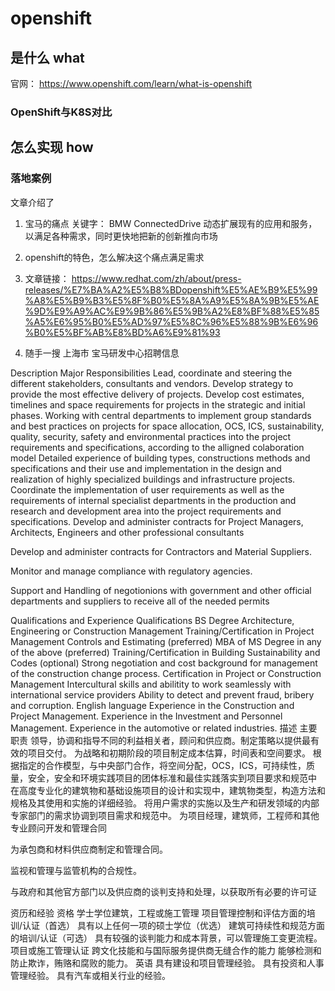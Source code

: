 # openshift

## 是什么   what 

官网：
https://www.openshift.com/learn/what-is-openshift

### OpenShift与K8S对比


## 怎么实现  how

###  落地案例
文章介绍了
1. 宝马的痛点  关键字： BMW ConnectedDrive    动态扩展现有的应用和服务，以满足各种需求，同时更快地把新的创新推向市场
2. openshift的特色，怎么解决这个痛点满足需求
3. 文章链接：
https://www.redhat.com/zh/about/press-releases/%E7%BA%A2%E5%B8%BDopenshift%E5%AE%B9%E5%99%A8%E5%B9%B3%E5%8F%B0%E5%8A%A9%E5%8A%9B%E5%AE%9D%E9%A9%AC%E9%9B%86%E5%9B%A2%E8%BF%88%E5%85%A5%E6%95%B0%E5%AD%97%E5%8C%96%E5%88%9B%E6%96%B0%E5%BF%AB%E8%BD%A6%E9%81%93

4. 随手一搜    上海市 宝马研发中心招聘信息

Description
Major Responsibilities
Lead, coordinate and steering the different stakeholders, consultants and vendors. Develop strategy to provide the most effective delivery of projects.
Develop cost estimates, timelines and space requirements for projects in the strategic and initial phases.
Working with central departments to implement group standards and best practices on projects for space allocation, OCS, ICS, sustainability, quality, security, safety and environmental practices into the project requirements and specifications, according to the alligned colaboration model
Detailed experience of building types, constructions methods and specifications and their use and implementation in the design and realization of highly specialized buildings and infrastructure projects.
Coordinate the implementation of user requirements as well as the requirements of internal specialist departments in the production and research and development area into the project requirements and specifications.
Develop and administer contracts for Project Managers, Architects, Engineers and other professional consultants

Develop and administer contracts for Contractors and Material Suppliers.

Monitor and manage compliance with regulatory agencies.

Support and Handling of negotionions with government and other official departments and suppliers to receive all of the needed permits

Qualifications and Experience
Qualifications
BS Degree Architecture, Engineering or Construction Management
Training/Certification in Project Management Controls and Estimating (preferred)
MBA of MS Degree in any of the above (preferred)
Training/Certification in Building Sustainability and Codes (optional)
Strong negotiation and cost background for management of the construction change process.
Certification in Project or Construction Management
Intercultural skills and abilitity to work seamlessly with international service providers
Ability to detect and prevent fraud, bribery and corruption.
English language
Experience in the Construction and Project Management.
Experience in the Investment and Personnel Management.
Experience in the automotive or related industries.
描述
主要职责
领导，协调和指导不同的利益相关者，顾问和供应商。制定策略以提供最有效的项目交付。
为战略和初期阶段的项目制定成本估算，时间表和空间要求。
根据指定的合作模型，与中央部门合作，将空间分配，OCS，ICS，可持续性，质量，安全，安全和环境实践项目的团体标准和最佳实践落实到项目要求和规范中
在高度专业化的建筑物和基础设施项目的设计和实现中，建筑物类型，构造方法和规格及其使用和实施的详细经验。
将用户需求的实施以及生产和研发领域的内部专家部门的需求协调到项目需求和规范中。
为项目经理，建筑师，工程师和其他专业顾问开发和管理合同

为承包商和材料供应商制定和管理合同。

监视和管理与监管机构的合规性。

与政府和其他官方部门以及供应商的谈判支持和处理，以获取所有必要的许可证

资历和经验
资格
学士学位建筑，工程或施工管理
项目管理控制和评估方面的培训/认证（首选）
具有以上任何一项的硕士学位（优选）
建筑可持续性和规范方面的培训/认证（可选）
具有较强的谈判能力和成本背景，可以管理施工变更流程。
项目或施工管理认证
跨文化技能和与国际服务提供商无缝合作的能力
能够检测和防止欺诈，贿赂和腐败的能力。
英语
具有建设和项目管理经验。
具有投资和人事管理经验。
具有汽车或相关行业的经验。